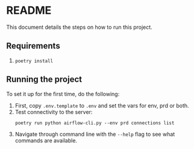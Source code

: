 # README

This document details the steps on how to run this project.

## Requirements
1.
    ```
    poetry install
    ```

## Running the project
To set it up for the first time, do the following:

1. First, copy `.env.template` to `.env` and set the vars for env, prd or both.
2. Test connectivity to the server:
    ```
    poetry run python airflow-cli.py --env prd connections list
    ```
3. Navigate through command line with the `--help` flag to see what commands are available.
